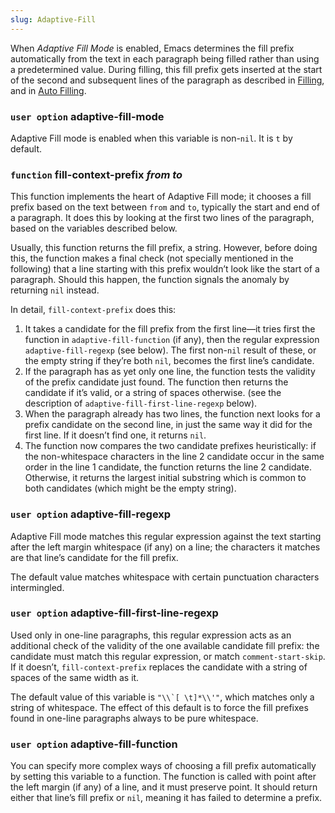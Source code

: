 ```yaml
---
slug: Adaptive-Fill
---
```


When *Adaptive Fill Mode* is enabled, Emacs determines the fill prefix automatically from the text in each paragraph being filled rather than using a predetermined value. During filling, this fill prefix gets inserted at the start of the second and subsequent lines of the paragraph as described in [Filling](/docs/elisp/Filling), and in [Auto Filling](/docs/elisp/Auto-Filling).

### <span className="tag useroption">`user option`</span> **adaptive-fill-mode**

Adaptive Fill mode is enabled when this variable is non-`nil`. It is `t` by default.

### <span className="tag function">`function`</span> **fill-context-prefix** *from to*

This function implements the heart of Adaptive Fill mode; it chooses a fill prefix based on the text between `from` and `to`, typically the start and end of a paragraph. It does this by looking at the first two lines of the paragraph, based on the variables described below.

Usually, this function returns the fill prefix, a string. However, before doing this, the function makes a final check (not specially mentioned in the following) that a line starting with this prefix wouldn’t look like the start of a paragraph. Should this happen, the function signals the anomaly by returning `nil` instead.

In detail, `fill-context-prefix` does this:

1.  It takes a candidate for the fill prefix from the first line—it tries first the function in `adaptive-fill-function` (if any), then the regular expression `adaptive-fill-regexp` (see below). The first non-`nil` result of these, or the empty string if they’re both `nil`, becomes the first line’s candidate.
2.  If the paragraph has as yet only one line, the function tests the validity of the prefix candidate just found. The function then returns the candidate if it’s valid, or a string of spaces otherwise. (see the description of `adaptive-fill-first-line-regexp` below).
3.  When the paragraph already has two lines, the function next looks for a prefix candidate on the second line, in just the same way it did for the first line. If it doesn’t find one, it returns `nil`.
4.  The function now compares the two candidate prefixes heuristically: if the non-whitespace characters in the line 2 candidate occur in the same order in the line 1 candidate, the function returns the line 2 candidate. Otherwise, it returns the largest initial substring which is common to both candidates (which might be the empty string).

### <span className="tag useroption">`user option`</span> **adaptive-fill-regexp**

Adaptive Fill mode matches this regular expression against the text starting after the left margin whitespace (if any) on a line; the characters it matches are that line’s candidate for the fill prefix.

The default value matches whitespace with certain punctuation characters intermingled.

### <span className="tag useroption">`user option`</span> **adaptive-fill-first-line-regexp**

Used only in one-line paragraphs, this regular expression acts as an additional check of the validity of the one available candidate fill prefix: the candidate must match this regular expression, or match `comment-start-skip`. If it doesn’t, `fill-context-prefix` replaces the candidate with a string of spaces of the same width as it.

The default value of this variable is ``"\\`[ \t]*\\'"``<!-- /@w -->, which matches only a string of whitespace. The effect of this default is to force the fill prefixes found in one-line paragraphs always to be pure whitespace.

### <span className="tag useroption">`user option`</span> **adaptive-fill-function**

You can specify more complex ways of choosing a fill prefix automatically by setting this variable to a function. The function is called with point after the left margin (if any) of a line, and it must preserve point. It should return either that line’s fill prefix or `nil`, meaning it has failed to determine a prefix.
